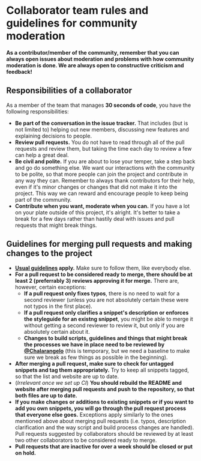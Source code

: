# Collaborator team rules and guidelines for community moderation

**As a contributor/member of the community, remember that you can always open issues about moderation and problems with how community moderation is done. We are always open to constructive criticism and feedback!**

## Responsibilities of a collaborator

As a member of the team that manages **30 seconds of code**, you have the following responsibilities:

- **Be part of the conversation in the issue tracker.** That includes (but is not limited to) helping out new members, discussing new features and explaining decisions to people.
- **Review pull requests.** You do not have to read through all of the pull requests and review them, but taking the time each day to review a few can help a great deal.
- **Be civil and polite.** If you are about to lose your temper, take a step back and go do something else. We want our interactions with the community to be polite, so that more people can join the project and contribute in any way they can. Remember to always thank contributors for their help, even if it's minor changes or changes that did not make it into the project. This way we can reward and encourage people to keep being part of the community.
- **Contribute when you want, moderate when you can.** If you have a lot on your plate outside of this project, it's alright. It's better to take a break for a few days rather than hastily deal with issues and pull requests that might break things.

## Guidelines for merging pull requests and making changes to the project

- **[Usual guidelines](https://github.com/Chalarangelo/30-seconds-of-code/blob/master/CONTRIBUTING.md) apply.** Make sure to follow them, like everybody else.
- **For a pull request to be considered ready to merge, there should be at least 2 (preferrably 3) reviews approving it for merge.** There are, however, certain exceptions:
  - **If a pull request only fixes typos**, there is no need to wait for a second reviewer (unless you are not absolutely certain these were not typos in the first place).
  - **If a pull request only clarifies a snippet's description or enforces the styleguide for an existng snippet**, you might be able to merge it without getting a second reviewer to review it, but only if you are absolutely certain about it.
  - **Changes to build scripts, guidelines and things that might break the processes we have in place need to be reviewed by [@Chalarangelo](https://github.com/Chalarangelo)** (this is temporary, but we need a baseline to make sure we break as few things as possible in the beginning).
- **After merging a pull request, make sure to check for untagged snippets and tag them appropriately.** Try to keep all snippets tagged, so that the list and website are up to date.
- (*Irrelevant once we set up CI*) **You should rebuild the README and website after merging pull requests and push to the repository, so that both files are up to date.**
- **If you make changes or additions to existing snippets or if you want to add you own snippets, you will go through the pull request process that everyone else goes.** Exceptions apply similarly to the ones mentioned above about merging pull requests (i.e. typos, description clarification and the way script and build process changes are handled). Pull requests suggested by collaborators should be reviewed by at least two other collaborators to be considered ready to merge.
- **Pull requests that are inactive for over a week should be closed or put on hold.**
